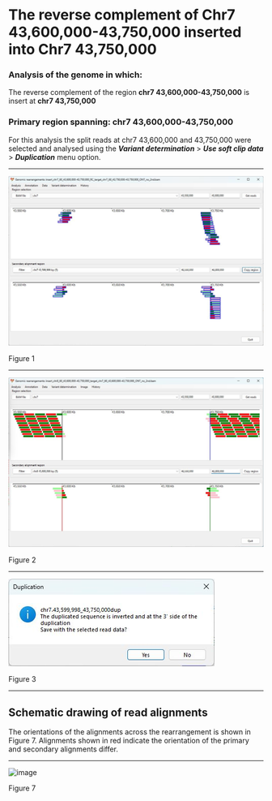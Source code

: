 # The reverse complement of Chr7 43,600,000-43,750,000  inserted into Chr7 43,750,000

### Analysis of the genome in which: 

The reverse complement of the region **chr7 43,600,000-43,750,000** is insert at **chr7 43,750,000**

### Primary region spanning: chr7 43,600,000-43,750,000 

For this analysis the split reads at chr7 43,600,000 and 43,750,000 were selected and analysed using the ___Variant determination___ > ___Use soft clip data___ > ___Duplication___ menu option.<hr />

![image](images/insert_chr7_60_43,600,000-43,750,000_RC_target_chr7_60_43,750,000-43,750,00_ONT_no_2nd_1.jpg)

Figure 1

<hr />


![image](images/insert_chr7_60_43,600,000-43,750,000_RC_target_chr7_60_43,750,000-43,750,00_ONT_no_2nd_1_all.jpg)

Figure 2

<hr />


![image](images/insert_chr7_60_43,600,000-43,750,000_RC_target_chr7_60_43,750,000-43,750,00_ONT_no_2nd_1_results.jpg)

Figure 3

<hr />

## Schematic drawing of read alignments

The orientations of the alignments across the rearrangement is shown in Figure 7. Alignments shown in red indicate the orientation of the primary and secondary alignments differ.

<hr />

![image](images/jpg)

Figure 7


